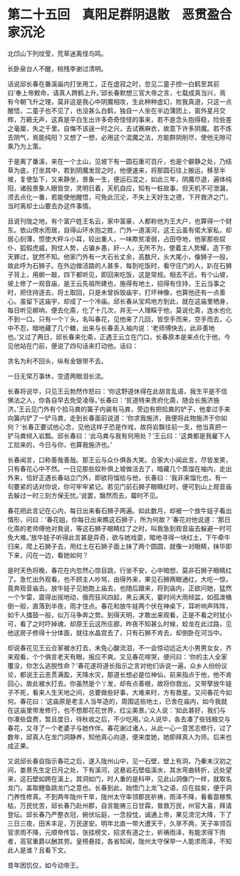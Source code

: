 # 第二十五回　真阳足群阴退散　恶贯盈合家沉沦

北邙山下列坟莹，荒草迷离怪鸟鸣。

长卧泉台人不醒，桃残李谢过清明。

话说邱长春在番溪庙内打坐用工，正在虚寂之时，忽见二童子控一白鹤至其前曰‘奉上帝敕命，请真人跨鹤上升。’邱长春默想三官大帝之言，七载成真当兴，焉有今朝飞升之理，莫非这是我心中阴魔相攻，生此种种虚幻，败我真道，只这一点醒悟，二童子也不见了，也没甚么白鹤，独自一人坐在半边蒲团上，窗外星月交辉，万籁无声，这真是平白生出许多奇奇怪怪的事来，若不是念头抱得稳，险些差之毫厘，失之千里。自悔不该逞一时之兴，去试赛麻衣，故意下许多阴魔。若不炼去阴气，焉能纯阳？又想了一想，必用这个混魔之法，方能群阴削尽，使他无隙可乘乃为上策。

于是离了番溪，来在一个土山，见坡下有一圆石重可百斤，也是个僻静之处，乃结草为底，打坐其中，若到阴魔发现之时，他便速来，将那圆石往上搬运，移至半坡，复使坠下，又来静坐，景象一生，便运石混之，如此三年，阴魔尽退，遍体纯阳，诸般景象人眼皆空，灵明日着，天机自应，知有一桩故事，但天机不可泄漏，须去点化一番，若能使他醒悟，可免此沉沦，不失上天好生之德，下开救济之门，当时离却土山要去办这件事情。

且说刊陇之地，有个富户姓王名云，家中富豪，人都称他为王大户，也算得一个财东。依山傍水而居，自得山环水抱之胜，门外一道溪河，这王云虽有偌大家私，却居心刻薄，惯使大秤斗小耳，较出重人，一味欺贫凌弱，占田夺地，他家那些奴仆，狐假虎威，狗仗人势，占骗乡愚，奸--人，无所不为，使着主人势耀，造下弥天罪过，犹然不知。他家门外有一大石长丈余，高数尺，头大尾小，像狮子一般，故此呼为石狮子。在外边做活路的人甚多，每到吃饭时，看守庄门的人，趴在石狮子背上，用梆一敲，四下都听见，即回来吃饭，这是常规。相去不远，有个山坡，坡上修了一观音庙，是王云先祖所建也，施得有地土，招得有住持，王云当事之时，把住持逐去，将土取回，只是未曾拆毁庙宇，打坏神像，也算他还有一点善心。虽留下这庙宇，却成了一个冷庙。邱长春从宝鸡地方到此，就在这庙里栖身，每日听见梆响，便去化斋，化了十几次，并无一人理睬于他，莫说化斋，连水也化不到一口。只有一个丫头，名叫春花，见他来了几回，皆空手而来，空手而去，心中不忍，暗地藏了几个糖，出来与长春丢入袖内说：‘老师傅快去，此非善地也。’又过了两日，邱长春来化斋，正遇王云立在门口，长春原本是来点化于他，今见他站在门前，便说了四句话来打动他。话曰：

贪名为利不回头，纵有金银带不去。

一日无常万事休，空遗两眼泪长流。

长春将说毕，只见王云勃然作怒曰：‘你这野道休得在此胡言乱语，我生平是不信佛法之人，你各自早去免受凌辱。’长春曰：‘贫道特来贵府化斋，随会长施济施济。’王云见门外有个拾马粪的簧子内装有马粪，旁边有把拾粪的铲子，他拿过手来向簧内铲了一铲马粪，走到长春面前说道：‘你求我施济，我便将此物施济于你如何？’长春正要试他心念，见他这样子恐是作戏，故将岩飘往前一支，他当真把一铲马粪倾入岩瓢。邱长春曰：‘此马粪与我有何用处？’王云曰：’这粪都是我雇下人工拾来的，今日与你，也算我施济也。’

长春闻言，口称善哉善哉。那王云与众仆俱各大笑。合家大小闻此言，尽皆发笑，只有春花心中不然。一日见那些奴朴俱上坡做活去了，暗藏几个蒸馏在袖内，走出外来，恰好正遇长春站立门外，即欲将馏给与他，长春曰：‘我非来馏化也，有一句要紧的话对你说，你可牢牢紧记。若见门前石狮子眼睛红时，便可到山上观音庙去躲过一时三刻方保无忧。’说罢，飘然而去，霉时不见。

春花把此言记在心内，每日出来看石狮子两遍。如此数月，却被一个放牛娃子看出情形，问曰：‘春花姐，你每日出来瞧这石狮子，所为何故？’春花对他说道：‘那日化斋的老师傅他对我说，等这石狮子眼睛红了之时，叫我急到观音庙去躲避一时可免大难。’放牛娃子听得此言甚是异奇，欲与她戏耍，暗地寻得一块红土，下午牵牛归来，爬上石狮子去，用红土在石狮子面上抹了两个圆圆，就像一对眼睛，抹毕即下来，闪在一边，看她如何？

是时天色将晚，春花在内忽然心惊目跳，行坐不安，心中暗想，莫非石狮子眼睛红了。急忙出外观看，也不顾主人吵骂，由得外来，果见石狮两眼通红，大吃一惊，竟奔观音庙去。放牛娃子见她跑上庙去，也随后跟来，将到庙内，正欲问她，猛然一个乍雷，震得出摇地动，俄而狂风四起，黑云满天，霎时间大雨倾盆，如孤泼桶倒一般，直落到半夜，雨才住点。春花和放牛娃两个伏在神桌下，耳听响声阵阵，如千人擂鼓一般，似万马争奔之势。到得天明，才敢出来观看，正是不看之时犹小可，看了之时吓掉魂，却原王云这所庄廊，昨夜不知甚么时候，蛟龙在此过路，见他这房子修得十分体面，就往水晶宫去了，只有石狮不肯去，却倒卧在河当中。

却说春花见王云合家被水打去，未免心酸流泪，不一会惊动远近大小男男女女，齐来观看，个个俱言老天有眼，报应不爽。又见春花啼哭，便问曰：‘你的主人全家覆没，你怎么逃脱性命？’春花遂将道长指示之言对他们诉说一遍，众乡人纷纷议论，都说王云恶贯满盈，天降水灾，那道长想必是位神仙，前来指点于他，他不肯回心，故此被水打去。你虽然是个丫发，却有点善根，故将你救出，又带孥放牛娃子不死，看来人生天地之间，总要做些好事，大难来时，方有救星。又问春花今如何。春花曰：‘这庙原是老主人当年造的，周围这些地土，已舍在庙内，如今我就在这庙里带发修行，也不想那花花世界，红尘美景。’众人说：’如此甚好，我们与你凑些盘费，暂且度日，待秋收之后，不少吃用。’众人说毕，各去凑了些钱粮交与春花，又寻了一个老婆子与她作伴。春花谢过诸人，从此一心一意苦志修行，过了数年，邱真人在龙门洞静养，知他真心向道，便来度她，她即拜真人为师。后来也成正果。

又说邱长春自指示春花之后，遂入陇州山中，见一石壁，壁上有洞，乃秦末汉初之间，娄景先生定日月之处，下有溪河，这悬岩石壁临溪水，其水弯曲转折，远处望来，这石壁如跨在溪上，其洞如门，时人重的是科甲，见此山洞像门一样，就取名龙门，盖取鲤鱼跳龙门之意也。长春到此，始悟门上龙飞之语，应在兹矣，便于洞门养性修真。不到两年陇州干旱，陇州太守率领郡民祈祷，雨泽不降，看看苗稼焦枯，万民忧苦，邱长春乃赴州郡，自言能祷三日甘霖，普救万民，州官大喜，拜请登坛。邱长春乃严整衣冠，俯伏坛庭，一念投忱，诚通上帝，果见滂沱大降，下了三日三夜，田禾丰足，万民遂安。明年北直一带大遭天干，久旱不两，天子率领百官求雨不降，元顺帝传旨，张挂榜文，招求有道之士，祈祷雨泽，有能求得下雨者，高官重爵以酬其劳。皇榜悬挂，各省知闻，陇州太守保举一人能求雨泽，不知此人是谁？且看下文。

昔年困饥仅，如今动帝王。

